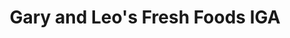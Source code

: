 ---
title: "Gary and Leo's Fresh Foods IGA"
url: /havre/gary-and-leos-fresh-foods-iga/
shop: supermarket
---